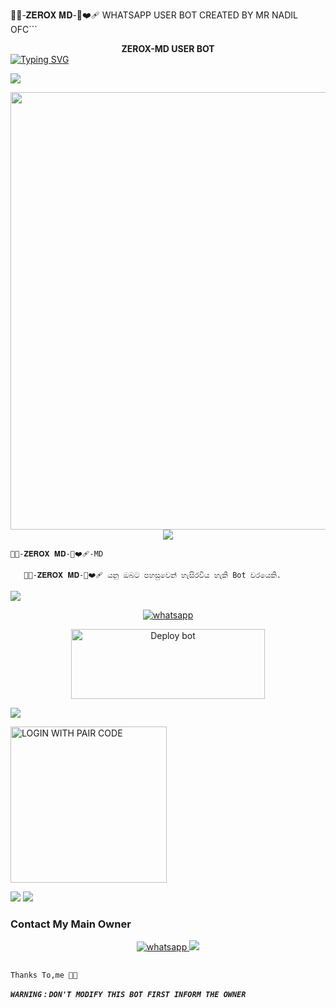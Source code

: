 🐼🍓-𝐙𝐄𝐑𝐎𝐗 𝐌𝐃-🐼❤️‍🩹 WHATSAPP USER BOT CREATED BY MR NADIL OFC```

<div align="center">
    <b>ZEROX-MD USER BOT</b>


<div align="left">
<a href="https://git.io/typing-svg"><img src="https://readme-typing-svg.demolab.com?font=Rubik+Dirt&size=65&pause=1000&color=F72C3F&background=FF20A500&center=true&vCenter=true&width=1000&height=150&lines=ZEROX+MD;CREATED+BY+ZEROX_MIND;NADIL-HANSAJA" alt="Typing SVG" /></a>   
</p> 

<img src="https://user-images.githubusercontent.com/73097560/115834477-dbab4500-a447-11eb-908a-139a6edaec5c.gif">
   <p align="center">
<a href="https://github.com/Nadilhansaja/ZEROX-A8/tree/main?tab=readme-ov-file">
    <img src="https://raw.githubusercontent.com/Nadilhansaja/Hello/refs/heads/main/avatars-000039043321-fkdub2-t1080x1080.jpg" width="700px">
  </a>
<img src="https://user-images.githubusercontent.com/73097560/115834477-dbab4500-a447-11eb-908a-139a6edaec5c.gif">

`🐼🍓-𝐙𝐄𝐑𝐎𝐗 𝐌𝐃-🐼❤️‍🩹-MD` 

       🐼🍓-𝐙𝐄𝐑𝐎𝐗 𝐌𝐃-🐼❤️‍🩹 යනු ඔබට පහසුවෙන් හැසිරවිය හැකි Bot වරයෙකි.

<img src="https://user-images.githubusercontent.com/73097560/115834477-dbab4500-a447-11eb-908a-139a6edaec5c.gif">

<p align="center">

  <a aria-label="WhatsApp Supported Channel" href="https://whatsapp.com/channel/0029Vb8n2cA9mrGioPDAcJ1W" target="_blank">
    <img alt="whatsapp" src="https://img.shields.io/badge/Join Channel-25D366?style=for-the-badge&logo=whatsapp&logoColor=white" />
  </a>
  <p align="center">
<a href="https://github.com/Nadilhansaja/ZEROX-A8/fork" target="blank"><img align="center" src="https://i.imgur.com/cxaSEWe.png" alt="Deploy bot" height="112" width="310" /></a>
  <div>
      
<div>
<img src="https://user-images.githubusercontent.com/73097560/115834477-dbab4500-a447-11eb-908a-139a6edaec5c.gif">

<a href="https://github.com/Nadilhansaja/WEB-PAIR/tree/main"><img src="https://img.shields.io/badge/LOGIN%20WITH-PAIR%20CODE-black" alt="LOGIN WITH PAIR CODE" width="250"></a>

<img src="https://user-images.githubusercontent.com/73097560/115834477-dbab4500-a447-11eb-908a-139a6edaec5c.gif">



<img src="https://user-images.githubusercontent.com/73097560/115834477-dbab4500-a447-11eb-908a-139a6edaec5c.gif">

### Contact My Main Owner
 <p align="center">

  <a aria-label="Owner WhatsApp Channel" href="https://wa.me/+94740952053?text=Hey_Nadil_🤍" target="_blank">
    <img alt="whatsapp" src="https://img.shields.io/badge/WhatsApp Owner-25D366?style=for-the-badge&logo=whatsapp&logoColor=white" />
  </a>


<img src="https://user-images.githubusercontent.com/73097560/115834477-dbab4500-a447-11eb-908a-139a6edaec5c.gif">

<h2 align="center"> 
</h2>

`Thanks To,me 🐼🍓`



***`WARNING` : `DON'T MODIFY THIS BOT FIRST INFORM THE OWNER`***
